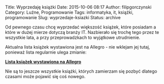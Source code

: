 Title: Wyprzedaję książki
Date: 2015-10-06 08:17
Author: filipgorczynski
Category: Luźne, Programowanie
Tags: informatyka, it, książki, programowanie
Slug: wyprzedaje-ksiazki
Status: archive

Od pewnego czasu chcę wyprzedać większość książek, które posiadam a które w dużej mierze dotyczą branży IT. Nazbierało się trochę tego przez te wszystkie lata, a przy przeprowadzkach to wyjątkowe utrudnienie.

Aktualna lista książek wystawiona jest na Allegro - nie wklejam jej tutaj, ponieważ lista regularnie ulega zmianie:

**[Lista książek wystawiona na Allegro](http://allegro.pl/listing/user/listing.php?us_id=4218638)**

Nie są to jeszcze wszystkie książki, których zamierzam się pozbyć dlatego czasami może pojawić się coś nowego.

